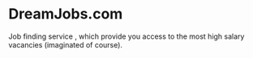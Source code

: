 # DreamJobs.com
Job finding service ,  which provide you access to the most high salary vacancies (imaginated of course).
